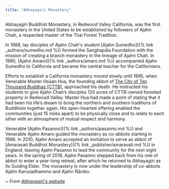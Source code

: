 ```yaml
---
title: "Abhayagiri Monastery"
---
```


Abhayagiri Buddhist Monastery, in Redwood Valley California, was the first monastery in the United States to be established by followers of Ajahn Chah, a respected master of the Thai Forest Tradition.

In 1988, lay disciples of Ajahn Chah's student [Ajahn Sumedho]({% link _authors/sumedho.md %}) formed the Sanghapāla Foundation with the mission of creating a branch monastery in the lineage of Ajahn Chah. In 1990, [Ajahn Amaro]({% link _authors/amaro.md %}) accompanied Ajahn Sumedho to California and became the central teacher for the Californians.

Efforts to establish a California monastery moved slowly until 1995, when Venerable Master Hsüan Hua, the founding abbot of [The City of Ten Thousand Buddhas (CTTB)](http://www.cttbusa.org/), approached his death. He instructed his students to give Ajahn Chah’s disciples 120 acres of CTTB-owned forested property in Redwood Valley. Master Hua had made a point of stating that it had been his life’s dream to bring the northern and southern traditions of Buddhism together again. His open-hearted offering enabled the communities (just 15 miles apart) to be physically close and to relate to each other with an atmosphere of mutual respect and harmony.

Venerable [Ajahn Pasanno]({% link _authors/pasanno.md %}) and Venerable Ajahn Amaro guided the monastery as co-abbots starting in 1996. In 2010, Ajahn Amaro accepted an invitation to serve as abbot of [Amaravati Buddhist Monastery]({% link _publisher/amaravati.md %}) in England, leaving Ajahn Pasanno to lead the community for the next eight years. In the spring of 2018, Ajahn Pasanno stepped back from his role of abbot to enter a year-long retreat, after which he returned to Abhayagiri as its Guiding Elder. The monastery is now under the leadership of co-abbots Ajahn Karuṇadhammo and Ajahn Ñāniko.

*~ From [Abhayagiri's website](https://www.abhayagiri.org/home/)*
